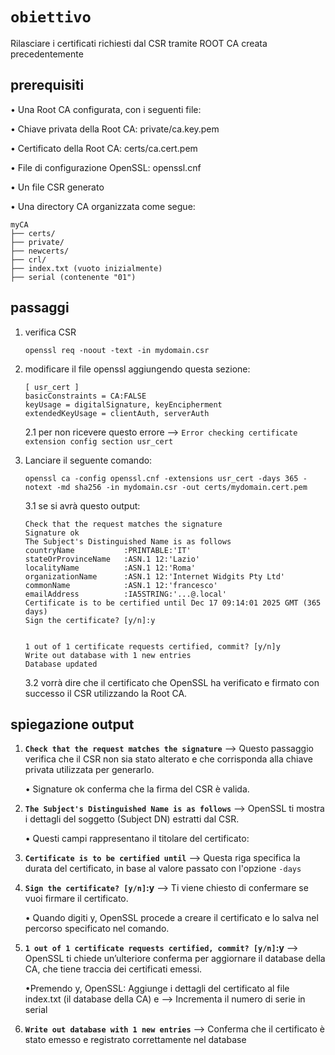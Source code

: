 # `obiettivo`
Rilasciare i certificati richiesti dal CSR tramite ROOT CA creata precedentemente
## prerequisiti
• Una Root CA configurata, con i seguenti file:

   • Chiave privata della Root CA: private/ca.key.pem
   
   • Certificato della Root CA: certs/ca.cert.pem
   
   • File di configurazione OpenSSL: openssl.cnf
   
• Un file CSR generato

• Una directory CA organizzata come segue:

    myCA
    ├── certs/
    ├── private/
    ├── newcerts/
    ├── crl/
    ├── index.txt (vuoto inizialmente)
    ├── serial (contenente "01")

## passaggi 
1. verifica CSR

       openssl req -noout -text -in mydomain.csr

2. modificare il file openssl aggiungendo questa sezione:

       [ usr_cert ]
       basicConstraints = CA:FALSE
       keyUsage = digitalSignature, keyEncipherment
       extendedKeyUsage = clientAuth, serverAuth
   2.1 per non ricevere questo errore --> `Error checking certificate extension config section usr_cert`
3. Lanciare il seguente comando:

       openssl ca -config openssl.cnf -extensions usr_cert -days 365 -notext -md sha256 -in mydomain.csr -out certs/mydomain.cert.pem
   3.1 se si avrà questo output:

       Check that the request matches the signature
       Signature ok
       The Subject's Distinguished Name is as follows
       countryName           :PRINTABLE:'IT'
       stateOrProvinceName   :ASN.1 12:'Lazio'
       localityName          :ASN.1 12:'Roma'
       organizationName      :ASN.1 12:'Internet Widgits Pty Ltd'
       commonName            :ASN.1 12:'francesco'
       emailAddress          :IA5STRING:'...@.local'
       Certificate is to be certified until Dec 17 09:14:01 2025 GMT (365 days)
       Sign the certificate? [y/n]:y


       1 out of 1 certificate requests certified, commit? [y/n]y
       Write out database with 1 new entries
       Database updated
   3.2 vorrà dire che il certificato che OpenSSL ha verificato e firmato con successo il CSR utilizzando la Root CA.
## spiegazione output
1. **`Check that the request matches the signature`**
   --> Questo passaggio verifica che il CSR non sia stato alterato e che corrisponda alla chiave privata utilizzata per generarlo.
   
   • Signature ok conferma che la firma del CSR è valida.
   
3. **`The Subject's Distinguished Name is as follows`**
   --> OpenSSL ti mostra i dettagli del soggetto (Subject DN) estratti dal CSR.
   
   • Questi campi rappresentano il titolare del certificato:
   
5. **`Certificate is to be certified until`**
   --> Questa riga specifica la durata del certificato, in base al valore passato con l'opzione `-days`
   
7. **`Sign the certificate? [y/n]`:y**
   --> Ti viene chiesto di confermare se vuoi firmare il certificato.
   
      • Quando digiti y, OpenSSL procede a creare il certificato e lo salva nel percorso specificato nel comando.
   
9. **`1 out of 1 certificate requests certified, commit? [y/n]`:y**
   --> OpenSSL ti chiede un’ulteriore conferma per aggiornare il database della CA, che tiene traccia dei certificati emessi.
   
      •Premendo y, OpenSSL:
       Aggiunge i dettagli del certificato al file index.txt (il database della CA) e --> Incrementa il numero di serie in serial
   
11. **`Write out database with 1 new entries`**
    --> Conferma che il certificato è stato emesso e registrato correttamente nel database


       

       

